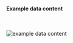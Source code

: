 <h4>Example data content</h4>
<br>

<img src="specialty-rx-task-smart-launch-1.png" alt="example data content"/><br><br>